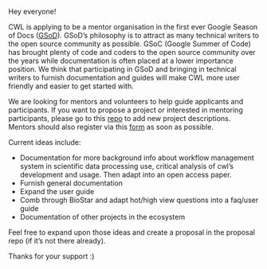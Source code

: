 Hey everyone!

CWL is applying to be a mentor organisation in the first ever Google Season of Docs ([GSoD](https://developers.google.com/season-of-docs/)). GSoD’s philosophy is to attract as many technical writers to the open source community as possible. GSoC (Google Summer of Code) has brought plenty of code and coders to the open source community over the years while documentation is often placed at a lower importance position. We think that participating in GSoD and bringing in technical writers to furnish documentation and guides will make CWL more user friendly and easier to get started with.

We are looking for mentors and volunteers to help guide applicants and participants. If you want to propose a project or interested in mentoring participants, please go to this [repo](https://github.com/common-workflow-language/GSoD-proposals-2019) to add new project descriptions. Mentors should also register via this [form](https://forms.gle/a1x26WQGzURLerv66) as soon as possible.

Current ideas include:
 - Documentation for more background info about workflow management system in scientific data processing use, critical analysis of cwl’s development and usage. Then adapt into an open access paper.
 - Furnish general documentation
 - Expand the user guide
 - Comb through BioStar and adapt hot/high view questions into a faq/user guide
 - Documentation of other projects in the ecosystem

Feel free to expand upon those ideas and create a proposal in the proposal repo (if it’s not there already).

Thanks for your support :)

